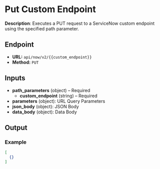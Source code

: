 # Put Custom Endpoint

**Description**: Executes a PUT request to a ServiceNow custom endpoint using the specified path parameter.

## Endpoint

- **URL:** `api/now/v2/{{custom_endpoint}}`
- **Method:** `PUT`
## Inputs

- **path_parameters** (object) – Required
  - **custom_endpoint** (string) – Required
- **parameters** (object): URL Query Parameters
- **json_body** (object): JSON Body
- **data_body** (object): Data Body
## Output

### Example

```json
[
  {}
]
```